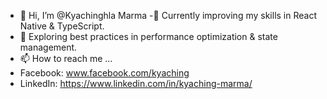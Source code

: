 - 👋 Hi, I’m @Kyachinghla Marma
-🌱 Currently improving my skills in React Native & TypeScript.
- 🚀 Exploring best practices in performance optimization & state management.
- 📫 How to reach me ...
- Facebook: www.facebook.com/kyaching
- LinkedIn: https://www.linkedin.com/in/kyaching-marma/

<!---
Kyaching/Kyaching is a ✨ special ✨ repository because its `README.md` (this file) appears on your GitHub profile.
You can click the Preview link to take a look at your changes.
--->
